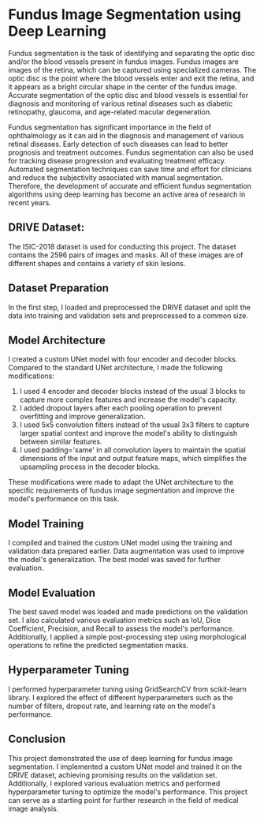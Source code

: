 # Fundus Image Segmentation using Deep Learning

Fundus segmentation is the task of identifying and separating the optic disc and/or the blood vessels present in fundus images. Fundus images are images of the retina, which can be captured using specialized cameras. The optic disc is the point where the blood vessels enter and exit the retina, and it appears as a bright circular shape in the center of the fundus image. Accurate segmentation of the optic disc and blood vessels is essential for diagnosis and monitoring of various retinal diseases such as diabetic retinopathy, glaucoma, and age-related macular degeneration.

Fundus segmentation has significant importance in the field of ophthalmology as it can aid in the diagnosis and management of various retinal diseases. Early detection of such diseases can lead to better prognosis and treatment outcomes. Fundus segmentation can also be used for tracking disease progression and evaluating treatment efficacy. Automated segmentation techniques can save time and effort for clinicians and reduce the subjectivity associated with manual segmentation. Therefore, the development of accurate and efficient fundus segmentation algorithms using deep learning has become an active area of research in recent years.

## DRIVE Dataset:

The ISIC-2018 dataset is used for conducting this project. The dataset contains the 2596 pairs of images and masks. All of these images are of different shapes and contains a variety of skin lesions.

## Dataset Preparation

In the first step, I loaded and preprocessed the DRIVE dataset and split the data into training and validation sets and preprocessed to a common size.

## Model Architecture

I created a custom UNet model with four encoder and decoder blocks. Compared to the standard UNet architecture, I made the following modifications:

1. I used 4 encoder and decoder blocks instead of the usual 3 blocks to capture more complex features and increase the model's capacity.
2. I added dropout layers after each pooling operation to prevent overfitting and improve generalization.
3. I used 5x5 convolution filters instead of the usual 3x3 filters to capture larger spatial context and improve the model's ability to distinguish between similar features.
4. I used padding='same' in all convolution layers to maintain the spatial dimensions of the input and output feature maps, which simplifies the upsampling process in the decoder blocks.

These modifications were made to adapt the UNet architecture to the specific requirements of fundus image segmentation and improve the model's performance on this task.


## Model Training

I compiled and trained the custom UNet model using the training and validation data prepared earlier. Data augmentation was used to improve the model's generalization. The best model was saved for further evaluation.

## Model Evaluation

The best saved model was loaded and made predictions on the validation set. I also calculated various evaluation metrics such as IoU, Dice Coefficient, Precision, and Recall to assess the model's performance. Additionally, I applied a simple post-processing step using morphological operations to refine the predicted segmentation masks.

## Hyperparameter Tuning
I performed hyperparameter tuning using GridSearchCV from scikit-learn library. I explored the effect of different hyperparameters such as the number of filters, dropout rate, and learning rate on the model's performance.

## Conclusion

This project demonstrated the use of deep learning for fundus image segmentation. I implemented a custom UNet model and trained it on the DRIVE dataset, achieving promising results on the validation set. Additionally, I explored various evaluation metrics and performed hyperparameter tuning to optimize the model's performance. This project can serve as a starting point for further research in the field of medical image analysis.

